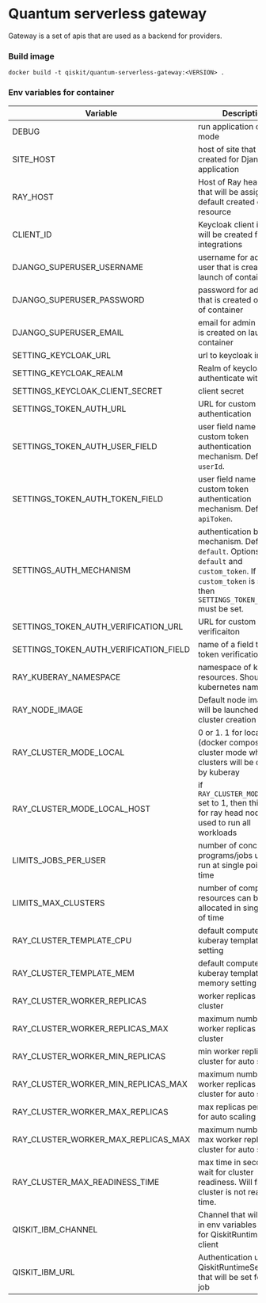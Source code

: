 Quantum serverless gateway
==========================

Gateway is a set of apis that are used as a backend for providers.

### Build image

```shell
docker build -t qiskit/quantum-serverless-gateway:<VERSION> .
```

### Env variables for container

| Variable                               | Description                                                                                                                                                           |
|----------------------------------------|-----------------------------------------------------------------------------------------------------------------------------------------------------------------------|
| DEBUG                                  | run application on debug mode                                                                                                                                         |
| SITE_HOST                              | host of site that will be created for Django application                                                                                                              |
| RAY_HOST                               | Host of Ray head node that will be assigned to default created compute resource                                                                                       |
| CLIENT_ID                              | Keycloak client id that will be created for social integrations                                                                                                       |
| DJANGO_SUPERUSER_USERNAME              | username for admin user that is created on launch of container                                                                                                        |
| DJANGO_SUPERUSER_PASSWORD              | password for admin user that is created on launch of container                                                                                                        |
| DJANGO_SUPERUSER_EMAIL                 | email for admin user that is created on launch of container                                                                                                           |
| SETTING_KEYCLOAK_URL                   | url to keycloak instance                                                                                                                                              |
| SETTING_KEYCLOAK_REALM                 | Realm of keycloak to authenticate with                                                                                                                                |
| SETTINGS_KEYCLOAK_CLIENT_SECRET        | client secret                                                                                                                                                         |
| SETTINGS_TOKEN_AUTH_URL                | URL for custom token authentication                                                                                                                                   |
| SETTINGS_TOKEN_AUTH_USER_FIELD         | user field name for custom token authentication mechanism. Default `userId`.                                                                                          |
| SETTINGS_TOKEN_AUTH_TOKEN_FIELD        | user field name for custom token authentication mechanism. Default `apiToken`.                                                                                        |
| SETTINGS_AUTH_MECHANISM                | authentication backend mechanism. Default `default`. Options: `default` and `custom_token`. If `custom_token` is selected then `SETTINGS_TOKEN_AUTH_URL` must be set. |
| SETTINGS_TOKEN_AUTH_VERIFICATION_URL   | URL for custom token verificaiton                                                                                                                                     |
| SETTINGS_TOKEN_AUTH_VERIFICATION_FIELD | name of a field to use for token verification                                                                                                                         | 
| RAY_KUBERAY_NAMESPACE                  | namespace of kuberay resources. Should match kubernetes namespace                                                                                                     |
| RAY_NODE_IMAGE                         | Default node image that will be launched on ray cluster creation                                                                                                      |
| RAY_CLUSTER_MODE_LOCAL                 | 0 or 1. 1 for local mode (docker compose), 0 for cluster mode where clusters will be created by kuberay                                                               |
| RAY_CLUSTER_MODE_LOCAL_HOST            | if `RAY_CLUSTER_MODE_LOCAL` set to 1, then this host for ray head node will be used to run all workloads                                                              |
| LIMITS_JOBS_PER_USER                   | number of concurrent programs/jobs user can run at single point of time                                                                                               |
| LIMITS_MAX_CLUSTERS                    | number of compute resources can be allocated in single point of time                                                                                                  | 
| RAY_CLUSTER_TEMPLATE_CPU               | default compute kuberay template cpu setting                                                                                                                          |
| RAY_CLUSTER_TEMPLATE_MEM               | default compute kuberay template memory setting                                                                                                                       |
| RAY_CLUSTER_WORKER_REPLICAS            | worker replicas per cluster                                                                                                                                           |
| RAY_CLUSTER_WORKER_REPLICAS_MAX        | maximum number of worker replicas per cluster                                                                                                                         |
| RAY_CLUSTER_WORKER_MIN_REPLICAS        | min worker replicas per cluster for auto scaling                                                                                                                      |
| RAY_CLUSTER_WORKER_MIN_REPLICAS_MAX    | maximum number of min worker replicas per cluster for auto scaling                                                                                                    |
| RAY_CLUSTER_WORKER_MAX_REPLICAS        | max replicas per cluster for auto scaling                                                                                                                             |
| RAY_CLUSTER_WORKER_MAX_REPLICAS_MAX    | maximum number of max worker replicas per cluster for auto scaling                                                                                                    |
| RAY_CLUSTER_MAX_READINESS_TIME         | max time in seconds to wait for cluster readiness. Will fail job if cluster is not ready in time.                                                                     |
| QISKIT_IBM_CHANNEL                     | Channel that will be set in env variables in jobs for QiskitRuntimeService client                                                                                     |
| QISKIT_IBM_URL                         | Authentication url for QiskitRuntimeService that will be set for each job                                                                                             |
